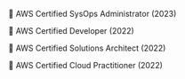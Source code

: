 🏅 AWS Certified SysOps Administrator (2023)

🏅 AWS Certified Developer (2022)

🏅 AWS Certified Solutions Architect  (2022)

🏅 AWS Certified Cloud Practitioner (2022)
